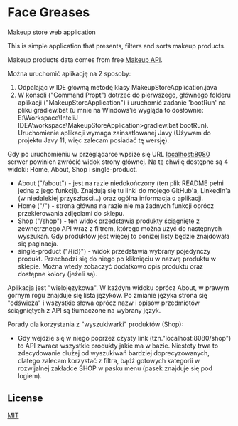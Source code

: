 # Face Greases
Makeup store web application

This is simple application that presents, filters and sorts makeup products.

Makeup products data comes from free [Makeup API](http://makeup-api.herokuapp.com/).

Można uruchomić aplikację na 2 sposoby:
1. Odpalając w IDE główną metodę klasy MakeupStoreApplication.java 
2. W konsoli ("Command Propt") dotrzeć do pierwszego, głównego folderu aplikacji ("MakeupStoreApplication") i uruchomić zadanie 'bootRun' na pliku gradlew.bat (u mnie na Windows'ie wygląda to dosłownie: E:\Workspace\InteliJ IDEA\workspace\MakeupStoreApplication>gradlew.bat bootRun).
Uruchomienie aplikacji wymaga zainsatlowanej Javy (Używam do projektu Javy 11, więc zalecam posiadać tę wersję).


Gdy po uruchomieniu w przeglądarce wpsize się URL [localhost:8080](http://localhost:8080/) serwer powinien zwrócić widok strony głównej. Na tą chwilę dostępne są 4 widoki: Home, About, Shop i single-product.
- About ("/about") - jest na razie niedokończony (ten plik README pełni jedną z jego funkcji). Znajdują się tu linki do mojego GitHub'a, LinkedIn'a (w niedalekiej przyszłości...) oraz ogólna informacja o aplikacji.
- Home ("/") - strona główna na razie nie ma żadnych funkcji oprócz przekierowania zdjęciami do sklepu.
- Shop ("/shop") - ten widok przedstawia produkty ściągnięte z zewnętrznego API wraz z filtrem, którego można użyć do następnych wyszukań. Gdy produktów jest więcej to poniżej listy będzie znajdowała się paginacja.
- single-product ("/{id}") - widok przedstawia wybrany pojedynczy produkt. Przechodzi się do niego po kliknięciu w nazwę produktu w sklepie. Można wtedy zobaczyć dodatkowo opis produktu oraz dostępne kolory (jeżeli są).

Aplikacja jest "wielojęzykowa". W każdym widoku oprócz About, w prawym górnym rogu znajduje się lista języków. Po zmianie języka strona się "odświeża" i wszystkie słowa oprócz nazw i opisów przedmiotów ściągniętych z API są tłumaczone na wybrany język. 

Porady dla korzystania z "wyszukiwarki" produktów (Shop):
- Gdy wejdzie się w niego poprzez czysty link (tzn."localhost:8080/shop") to API zwraca wszystkie produkty jakie ma w bazie. Niestety trwa to zdecydowanie dłużej od wyszukiwań bardziej doprecyzowanych, dlatego zalecam korzystać z filtra, bądź gotowych kategorii w rozwijalnej zakładce SHOP w pasku menu (pasek znajduje się pod logiem). 

## License
[MIT](https://choosealicense.com/licenses/mit/)